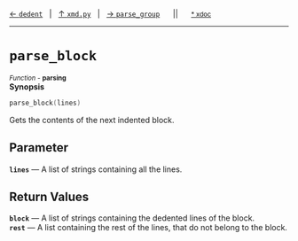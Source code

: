 [&#8592; `dedent`](xmd.py--dedent.md)&nbsp;&nbsp;&nbsp;|&nbsp;&nbsp;&nbsp;[&#8593; `xmd.py`](xmd.py.md)&nbsp;&nbsp;&nbsp;|&nbsp;&nbsp;&nbsp;[&#8594; `parse_group`](xmd.py--parse_group.md)&nbsp;&nbsp;&nbsp;&nbsp;&nbsp;&nbsp;||&nbsp;&nbsp;&nbsp;&nbsp;&nbsp;&nbsp;<small>[\* xdoc](../xdoc/xmd.py.xmd#L114)</small>
***

# `parse_block`
<small>*Function* - **parsing**</small>  
**Synopsis**

```cpp
parse_block(lines)
```

Gets the contents of the next indented block.


## Parameter
**`lines`** &#8213; A list of strings containing all the lines.  
## Return Values
**`block`** &#8213; A list of strings containing the dedented lines of the block.  
**`rest`** &#8213; A list containing the rest of the lines, that do not belong to the block.  
